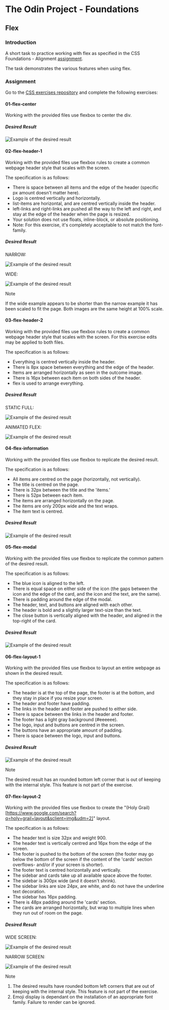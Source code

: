 # The Odin Project - Foundations

## Flex

### Introduction

A short task to practice working with flex as specified in the CSS Foundations - Alignment
[assignment](https://www.theodinproject.com/lessons/foundations-alignment#assignment).

The task demonstrates the various features when using flex.

### Assignment

Go to the [CSS exercises repository](https://github.com/TheOdinProject/css-exercises) and complete the following
exercises:

#### 01-flex-center

Working with the provided files use flexbox to center the div.


##### Desired Result

![Example of the desired result](https://github.com/TheOdinProject/css-exercises/raw/main/flex/01-flex-center/desired-outcome.png)

#### 02-flex-header-1

Working with the provided files use flexbox rules to create a common webpage header style that scales with the screen.

The specification is as follows:

- There is space between all items and the edge of the header (specific px amount doesn't matter here).
- Logo is centred vertically and horizontally.
- list-items are horizontal, and are centred vertically inside the header.
- left-links and right-links are pushed all the way to the left and right, and stay at the edge of the header when the page is resized.
- Your solution does not use floats, inline-block, or absolute positioning.
- Note: For this exercise, it's completely acceptable to not match the font-family.

##### Desired Result

NARROW:

![Example of the desired result](https://github.com/TheOdinProject/css-exercises/raw/main/flex/02-flex-header/desired-outcome-narrow.png)

WIDE:

![Example of the desired result](https://github.com/TheOdinProject/css-exercises/raw/main/flex/02-flex-header/desired-outcome-wide.png)

> [!NOTE]
> If the wide example appears to be shorter than the narrow example it has been scaled to fit the page. Both images are the same height at 100% scale.

#### 03-flex-header-2

Working with the provided files use flexbox rules to create a common webpage header style that scales with the screen. For this exercise edits may be applied to both files.

The specification is as follows:

- Everything is centred vertically inside the header.
- There is 8px space between everything and the edge of the header.
- Items are arranged horizontally as seen in the outcome image.
- There is 16px between each item on both sides of the header.
- flex is used to arrange everything.

##### Desired Result

STATIC FULL:

![Example of the desired result](https://github.com/TheOdinProject/css-exercises/raw/main/flex/03-flex-header-2/desired-outcome.png)

ANIMATED FLEX:

![Example of the desired result](https://github.com/TheOdinProject/css-exercises/raw/main/flex/03-flex-header-2/desired-outcome.gif)

#### 04-flex-information

Working with the provided files use flexbox to replicate the desired result.

The specification is as follows:

- All items are centred on the page (horizontally, not vertically).
- The title is centred on the page.
- There is 32px between the title and the 'items.'
- There is 52px between each item.
- The items are arranged horizontally on the page.
- The items are only 200px wide and the text wraps.
- The item text is centred.

##### Desired Result

![Example of the desired result](https://github.com/TheOdinProject/css-exercises/raw/main/flex/04-flex-information/desired-outcome.png)


#### 05-flex-modal

Working with the provided files use flexbox to replicate the common pattern of the desired result.

The specification is as follows:

- The blue icon is aligned to the left.
- There is equal space on either side of the icon (the gaps between the icon and the edge of the card, and the icon and the text, are the same).
- There is padding around the edge of the modal.
- The header, text, and buttons are aligned with each other.
- The header is bold and a slightly larger text-size than the text.
- The close button is vertically aligned with the header, and aligned in the top-right of the card.

##### Desired Result

![Example of the desired result](https://github.com/TheOdinProject/css-exercises/raw/main/flex/05-flex-modal/desired-outcome.png)

#### 06-flex-layout-1

Working with the provided files use flexbox to layout an entire webpage as shown in the desired result.

The specification is as follows:

- The header is at the top of the page, the footer is at the bottom, and they stay in place if you resize your screen.
- The header and footer have padding.
- The links in the header and footer are pushed to either side.
- There is space between the links in the header and footer.
- The footer has a light gray background (#eeeeee).
- The logo, input and buttons are centred in the screen.
- The buttons have an appropriate amount of padding.
- There is space between the logo, input and buttons.

##### Desired Result

![Example of the desired result](https://github.com/TheOdinProject/css-exercises/raw/main/flex/06-flex-layout/desired-outcome.png)

> [!NOTE]
> The desired result has an rounded bottom left corner that is out of keeping with the internal style. This feature is not part of the exercise.

#### 07-flex-layout-2

Working with the provided files use flexbox to create the "(Holy Grail)[https://www.google.com/search?q=holy+grail+layout&sclient=img&udm=2]" layout.

The specification is as follows:

- The header text is size 32px and weight 900.
- The header text is vertically centred and 16px from the edge of the screen.
- The footer is pushed to the bottom of the screen (the footer may go below the bottom of the screen if the content of the 'cards' section overflows- and/or if your screen is shorter).
- The footer text is centred horizontally and vertically.
- The sidebar and cards take up all available space above the footer.
- The sidebar is 300px wide (and it doesn't shrink).
- The sidebar links are size 24px, are white, and do not have the underline text decoration.
- The sidebar has 16px padding.
- There is 48px padding around the 'cards' section.
- The cards are arranged horizontally, but wrap to multiple lines when they run out of room on the page.

##### Desired Result

WIDE SCREEN:

![Example of the desired result](https://github.com/TheOdinProject/css-exercises/raw/main/flex/07-flex-layout-2/desired-outcome.png)

NARROW SCREEN:

![Example of the desired result](https://github.com/TheOdinProject/css-exercises/raw/main/flex/07-flex-layout-2/desired-outcome-smaller.png)

> [!NOTE]
> 1. The desired results have rounded bottom left corners that are out of keeping with the internal style. This feature is not part of the exercise.
> 2. Emoji display is dependant on the installation of an appropriate font family. Failure to render can be ignored.
